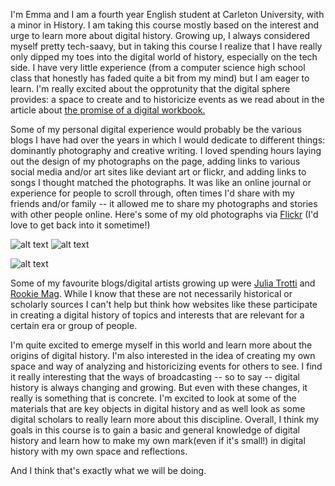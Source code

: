 I'm Emma and I am a fourth year English student at Carleton University, with a minor in History. I am taking this course mostly based on the interest and urge to learn more about digital history. Growing up, I always considered myself pretty tech-saavy, but in taking this course I realize that I have really only dipped my toes into the digital world of history, especially on the tech side. I have very little experience (from a computer science high school class that honestly has faded quite a bit from my mind) but I am eager to learn. I'm really excited about the opprotunity that the digital sphere provides: a space to create and to historicize events as we read about in the article about [the promise of a digital workbook. ](http://wcm1.web.rice.edu/open-notebook-history.html "Google's Homepage")

Some of my personal digital experience would probably be the various blogs I have had over the years in which I would dedicate to different things: dominantly photography and creative writing. I loved spending hours laying out the design of my photographs on the page, adding links to various social media and/or art sites like deviant art or flickr, and adding links to songs I thought matched the photographs. It was like an online journal or experience for people to scroll through, often times I'd share with my friends and/or family -- it allowed me to share my photographs and stories with other people online. 
Here's some of my old photographs via [Flickr](https://www.flickr.com "Flickr") (I'd love to get back into it sometime!)

![alt text](https://c1.staticflickr.com/9/8480/8165447611_1b9b4402c8_c.jpg "Logo Title Text 1")
![alt text](https://c2.staticflickr.com/8/7125/8165447961_03466c6949_c.jpg "Logo Title Text 1")

![alt text](https://c2.staticflickr.com/8/7262/8165481812_9aca31d448_c.jpg "Logo Title Text 1")

Some of my favourite blogs/digital artists growing up were [Julia Trotti](http://blog.juliatrotti.com ) and [Rookie Mag](http://www.rookiemag.com/). While I know that these are not necessarily historical or scholarly sources I can't help but think how websites like these participate in creating a digital history of topics and interests that are relevant for a certain era or group of people. 

 I'm quite excited to emerge myself in this world and learn more about the origins of digital history. I'm also interested in the idea of creating my own space and way of analyzing and historicizing events for others to see. 
 I find it really interesting that the ways of broadcasting -- so to say -- digital history is always changing and growing. But even with these changes, it really is something that is concrete. I'm excited to look at some of the materials that are key objects in digital history and as well look as some digital scholars to really learn more about this discipline. 
Overall, I think my goals in this course is to gain a basic and general knowledge of digital history and learn how to make my own mark(even if it's small!) in digital history with my own space and reflections. 

And I think that's exactly what we will be doing. 
